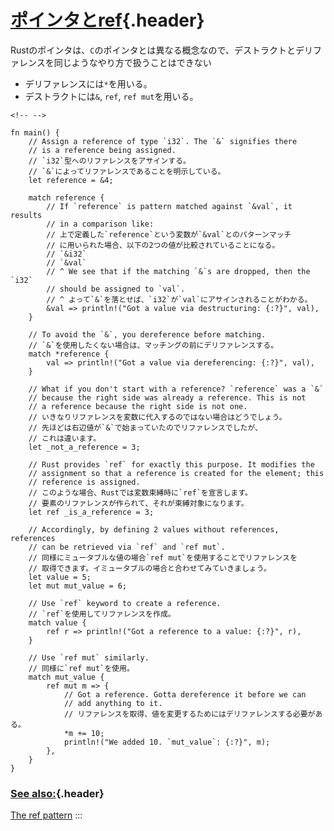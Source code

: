 # [ポインタとref](#ポインタとref){.header}

Rustのポインタは、`C`のポインタとは異なる概念なので、デストラクトとデリファレンスを同じようなやり方で扱うことはできない

-   デリファレンスには`*`を用いる。
-   デストラクトには`&`, `ref`, `ref mut`を用いる。

```{=html}
<!-- -->
```
    fn main() {
        // Assign a reference of type `i32`. The `&` signifies there
        // is a reference being assigned.
        // `i32`型へのリファレンスをアサインする。
        // `&`によってリファレンスであることを明示している。
        let reference = &4;

        match reference {
            // If `reference` is pattern matched against `&val`, it results
            // in a comparison like:
            // 上で定義した`reference`という変数が`&val`とのパターンマッチ
            // に用いられた場合、以下の2つの値が比較されていることになる。
            // `&i32`
            // `&val`
            // ^ We see that if the matching `&`s are dropped, then the `i32`
            // should be assigned to `val`.
            // ^ よって`&`を落とせば、`i32`が`val`にアサインされることがわかる。
            &val => println!("Got a value via destructuring: {:?}", val),
        }

        // To avoid the `&`, you dereference before matching.
        // `&`を使用したくない場合は、マッチングの前にデリファレンスする。
        match *reference {
            val => println!("Got a value via dereferencing: {:?}", val),
        }

        // What if you don't start with a reference? `reference` was a `&`
        // because the right side was already a reference. This is not
        // a reference because the right side is not one.
        // いきなりリファレンスを変数に代入するのではない場合はどうでしょう。
        // 先ほどは右辺値が`&`で始まっていたのでリファレンスでしたが、
        // これは違います。
        let _not_a_reference = 3;

        // Rust provides `ref` for exactly this purpose. It modifies the
        // assignment so that a reference is created for the element; this
        // reference is assigned.
        // このような場合、Rustでは変数束縛時に`ref`を宣言します。
        // 要素のリファレンスが作られて、それが束縛対象になります。
        let ref _is_a_reference = 3;

        // Accordingly, by defining 2 values without references, references
        // can be retrieved via `ref` and `ref mut`.
        // 同様にミュータブルな値の場合`ref mut`を使用することでリファレンスを
        // 取得できます。イミュータブルの場合と合わせてみていきましょう。
        let value = 5;
        let mut mut_value = 6;

        // Use `ref` keyword to create a reference.
        // `ref`を使用してリファレンスを作成。
        match value {
            ref r => println!("Got a reference to a value: {:?}", r),
        }

        // Use `ref mut` similarly.
        // 同様に`ref mut`を使用。
        match mut_value {
            ref mut m => {
                // Got a reference. Gotta dereference it before we can
                // add anything to it.
                // リファレンスを取得、値を変更するためにはデリファレンスする必要がある。
                *m += 10;
                println!("We added 10. `mut_value`: {:?}", m);
            },
        }
    }

### [See also:](#see-also){.header}

[The ref pattern](../../../scope/borrow/ref.html)
:::


